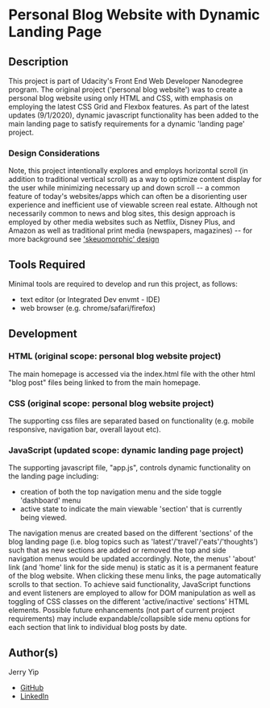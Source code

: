 # Personal Blog Website with Dynamic Landing Page
## Description
This project is part of Udacity's Front End Web Developer Nanodegree program.  The original project ('personal blog website') was to create a personal blog website using only HTML and CSS, with emphasis on employing the latest CSS Grid and Flexbox features.  As part of the latest updates (9/1/2020), dynamic javascript functionality has been added to the main landing page to satisfy requirements for a dynamic 'landing page' project.  

### Design Considerations
Note, this project intentionally explores and employs horizontal scroll (in addition to traditional vertical scroll) as a way to optimize content display for the user while minimizing necessary up and down scroll -- a common feature of today's websites/apps which can often be a disorienting user experience and inefficient use of viewable screen real estate.  Although not necessarily common to news and blog sites, this design approach is employed by other media websites such as Netflix, Disney Plus, and Amazon as well as traditional print media (newspapers, magazines) -- for more background see ['skeuomorphic' design](https://en.wikipedia.org/wiki/Skeuomorph)

## Tools Required
Minimal tools are required to develop and run this project, as follows: 
- text editor (or Integrated Dev envmt - IDE)  
- web browser (e.g. chrome/safari/firefox)

## Development
### HTML (original scope: personal blog website project)
The main homepage is accessed via the index.html file with the other html "blog post" files being linked to from the main homepage.

### CSS (original scope: personal blog website project)
The supporting css files are separated based on functionality (e.g. mobile responsive, navigation bar, overall layout etc).  

### JavaScript (updated scope: dynamic landing page project)
The supporting javascript file, "app.js", controls dynamic functionality on the landing page including: 
- creation of both the top navigation menu and the side toggle 'dashboard' menu
- active state to indicate the main viewable 'section' that is currently being viewed.

The navigation menus are created based on the different 'sections' of the blog landing page (i.e. blog topics such as 'latest'/'travel'/'eats'/'thoughts') such that as new sections are added or removed the top and side navigation menus would be updated accordingly.  Note, the menus' 'about' link (and 'home' link for the side menu) is static as it is a permanent feature of the blog website.  When clicking these menu links, the page automatically scrolls to that section.
To achieve said functionality, JavaScript functions and event listeners are employed to allow for DOM manipulation as well as toggling of CSS classes on the different 'active/inactive' sections' HTML elements.  Possible future enhancements (not part of current project requirements) may include expandable/collapsible side menu options for each section that link to individual blog posts by date.

## Author(s)
Jerry Yip
- [GitHub](https://github.com/jerrycyip)
- [LinkedIn](https://www.linkedin.com/in/jerrycyip/)


